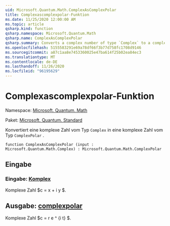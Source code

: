 ```yaml
---
uid: Microsoft.Quantum.Math.ComplexAsComplexPolar
title: Complexascomplexpolar-Funktion
ms.date: 11/25/2020 12:00:00 AM
ms.topic: article
qsharp.kind: function
qsharp.namespace: Microsoft.Quantum.Math
qsharp.name: ComplexAsComplexPolar
qsharp.summary: Converts a complex number of type `Complex` to a complex number of type `ComplexPolar`.
ms.openlocfilehash: 5155583291e69a78df66f3b77d758fc1708d9146
ms.sourcegitcommit: a87c1aa8e7453360025e47ba614f25b02ea84ec3
ms.translationtype: MT
ms.contentlocale: de-DE
ms.lasthandoff: 11/26/2020
ms.locfileid: "96195629"
---
```

# <a name="complexascomplexpolar-function"></a>Complexascomplexpolar-Funktion

Namespace: [Microsoft. Quantum. Math](xref:Microsoft.Quantum.Math)

Paket: [Microsoft. Quantum. Standard](https://nuget.org/packages/Microsoft.Quantum.Standard)


Konvertiert eine komplexe Zahl vom Typ `Complex` in eine komplexe Zahl vom Typ `ComplexPolar` .

```qsharp
function ComplexAsComplexPolar (input : Microsoft.Quantum.Math.Complex) : Microsoft.Quantum.Math.ComplexPolar
```


## <a name="input"></a>Eingabe

### <a name="input--complex"></a>Eingabe: [Komplex](xref:Microsoft.Quantum.Math.Complex)

Komplexe Zahl $c = x + i y $.



## <a name="output--complexpolar"></a>Ausgabe: [complexpolar](xref:Microsoft.Quantum.Math.ComplexPolar)

Komplexe Zahl $c = r e ^ {i t} $.